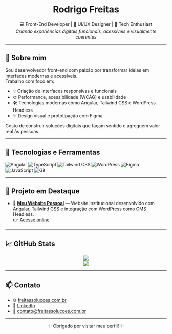 <h1 align="center">Rodrigo Freitas</h1>
<p align="center">
  💻 Front-End Developer | 🎨 UI/UX Designer | 🚀 Tech Enthusiast<br>
  <em>Criando experiências digitais funcionais, acessíveis e visualmente coerentes</em>
</p>

---

## 👋 Sobre mim

Sou desenvolvedor front-end com paixão por transformar ideias em interfaces modernas e acessíveis.  
Trabalho com foco em:

- 💡 Criação de interfaces responsivas e funcionais
- ⚙️ Performance, acessibilidade (WCAG) e usabilidade
- 🛠️ Tecnologias modernas como Angular, Tailwind CSS e WordPress Headless
- ✨ Design visual e prototipação com Figma

Gosto de construir soluções digitais que façam sentido e agreguem valor real às pessoas.

---

## 🧰 Tecnologias e Ferramentas

![Angular](https://img.shields.io/badge/-Angular-DD0031?style=flat-square&logo=angular&logoColor=white)
![TypeScript](https://img.shields.io/badge/-TypeScript-3178C6?style=flat-square&logo=typescript&logoColor=white)
![Tailwind CSS](https://img.shields.io/badge/-Tailwind-38B2AC?style=flat-square&logo=tailwind-css&logoColor=white)
![WordPress](https://img.shields.io/badge/-WordPress-21759B?style=flat-square&logo=wordpress&logoColor=white)
![Figma](https://img.shields.io/badge/-Figma-F24E1E?style=flat-square&logo=figma&logoColor=white)
![JavaScript](https://img.shields.io/badge/-JavaScript-F7DF1E?style=flat-square&logo=javascript&logoColor=black)
![Git](https://img.shields.io/badge/-Git-F05032?style=flat-square&logo=git&logoColor=white)

---

## 🚀 Projeto em Destaque

- 💼 **[Meu Website Pessoal](https://github.com/rodrigo-dias-freitas/website)** — Website institucional desenvolvido com Angular, Tailwind CSS e integração com WordPress como CMS Headless.  
  👉 [Acesse online](https://freitassolucoes.com.br)

---

## 📈 GitHub Stats

<p align="center">
  <img src="https://github-readme-stats.vercel.app/api?username=rodrigo-dias-freitas&show_icons=true&theme=dracula" />
  <br>
  <img src="https://github-readme-stats.vercel.app/api/top-langs/?username=rodrigo-dias-freitas&layout=compact&theme=dracula" />
</p>

---

## 📫 Contato

- 🌐 [freitassolucoes.com.br](https://freitassolucoes.com.br)
- 💼 [LinkedIn](https://www.linkedin.com/in/rodrigo-dias-freitas)
- 📧 contato@freitassolucoes.com.br

---

<p align="center">✨ Obrigado por visitar meu perfil! ✨</p>
